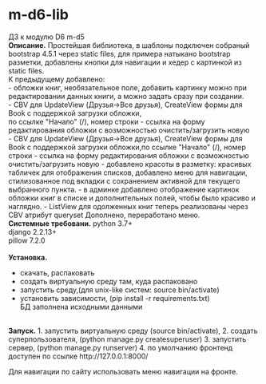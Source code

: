 # m-d6-lib
ДЗ к модулю D6
m-d5
<br>
<b>Описание.</b>
Простейшая библиотека, в шаблоны подключен собраный bootstrap 4.5.1 через static files, для примера натыкано bootstrap разметки, добавлены кнопки для навигации и хедер с картинкой из static files.<br>
К предыдущему добавлено:<br>
    - обложки книг, необязательное поле, добавить картинку можно при редактировании данных книги, а можно задать сразу при создании.<br>
    - CBV для UpdateView (Друзья->Все друзья), CreateView формы для Book с поддержкой загрузки обложки,<br>
по ссылке "Начало" (/), номер строки - ссылка на форму редактирования обложки с возможностью очистить/загрузить новую<br>
    - CBV для UpdateView (Друзья->Все друзья), CreateView формы для Book с поддержкой загрузки обложки,по ссылке "Начало" (/), номер строки - ссылка на форму редактирования обложки с возможностью очистить/загрузить новую
    - добавлено красоты в разметку: красивых табличек для отображения списков, добавлено меню для навигации, стилизованное под вкладки с сохранением активной для текущего выбранного пункта.
    - в админке добавлено отображение картинок обложки книг в списке и дополнительных полей, чтобы было красиво и наглядно.
    - ListView для одолженных книг теперь реализованы через CBV атрибут queryset
Дополнено, переработано меню.
<br>
<b>Системные требовани.</b>
python 3.7+<br>
django 2.2.13+<br>
pillow 7.2.0<br>
<br>
<b>Установка.</b>
- скачать, распаковать<br>
- создать виртуальную среду там, куда распаковано<br>
- запустить среду,(для unix-like систем: source bin/activate)<br>
- установить зависимости, (pip install -r requirements.txt)<br>
БД заполнена исходными данными<br>
<br>
<b>Запуск.</b>
1. запустить виртуальную среду (source bin/activate),
2. создать суперпользователя, (python manage.py createsuperuser)
3. запустить сервер, (python manage.py runserver)
4. по умолчанию фронтенд доступен по ссылке http://127.0.0.1:8000/

Для навигации по сайту использовать меню навигации на фронте.
